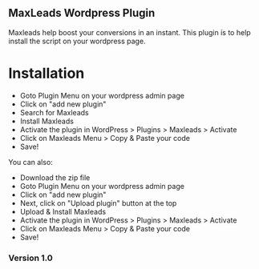 ##  MaxLeads Wordpress Plugin

Maxleads help boost your conversions in an instant.  This plugin is to help install the script on your wordpress  page.

# Installation


- Goto Plugin Menu on your wordpress admin page
- Click on "add new plugin"
- Search for Maxleads
- Install Maxleads
- Activate the plugin in WordPress > Plugins > Maxleads > Activate
- Click on Maxleads Menu > Copy & Paste your code
- Save!




You can also:



- Download the zip file
- Goto Plugin Menu on your wordpress admin page
- Click on "add new plugin" 
- Next, click on "Upload plugin" button at the top
- Upload & Install Maxleads
- Activate the plugin in WordPress > Plugins > Maxleads > Activate
- Click on Maxleads Menu > Copy & Paste your code
- Save!



### Version 1.0